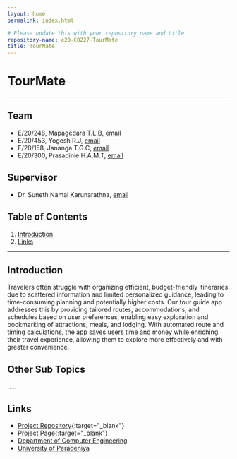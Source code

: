 ```yaml
---
layout: home
permalink: index.html

# Please update this with your repository name and title
repository-name: e20-CO227-TourMate
title: TourMate
---
```


[comment]: # "This is the standard layout for the project, but you can clean this and use your own template"

# TourMate

---

<!-- 
This is a sample image, to show how to add images to your page. To learn more options, please refer [this](https://projects.ce.pdn.ac.lk/docs/faq/how-to-add-an-image/)

![Sample Image](./images/sample.png)
 -->

## Team
-  E/20/248, Mapagedara T.L.B, [email](mailto:e20248@eng.pdn.ac.lk)
-  E/20/453, Yogesh R.J, [email](mailto:e20453@eng.pdn.ac.lk)
-  E/20/158, Jananga T.G.C, [email](mailto:e20158@eng.pdn.ac.lk)
-  E/20/300, Prasadinie H.A.M.T, [email](mailto:e20300@eng.pdn.ac.lk)

## Supervisor
-  Dr. Suneth Namal Karunarathna, [email](mailto:namal@eng.pdn.ac.lk)

## Table of Contents
1. [Introduction](#introduction)
2. [Links](#links)

---

## Introduction

Travelers often struggle with organizing efficient, budget-friendly itineraries due to scattered information and limited personalized guidance, leading to time-consuming planning and potentially higher costs. Our tour guide app addresses this by providing tailored routes, accommodations, and schedules based on user preferences, enabling easy exploration and bookmarking of attractions, meals, and lodging. With automated route and timing calculations, the app saves users time and money while enriching their travel experience, allowing them to explore more effectively and with greater convenience.

## Other Sub Topics

.....

## Links

- [Project Repository](https://github.com/cepdnaclk/e20-CO227-TourMate ){:target="_blank"}
- [Project Page](https://cepdnaclk.github.io/e20-CO227-TourMate){:target="_blank"}
- [Department of Computer Engineering](http://www.ce.pdn.ac.lk/)
- [University of Peradeniya](https://eng.pdn.ac.lk/)


[//]: # (Please refer this to learn more about Markdown syntax)
[//]: # (https://github.com/adam-p/markdown-here/wiki/Markdown-Cheatsheet)
